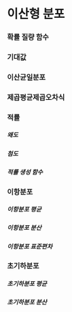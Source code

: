 # 이산형 분포
### 확률 질량 함수
### 기대값
### 이산균일분포
### 제곱평균제곱오차식
### 적률
##### 왜도
##### 첨도
##### 적률 생성 함수

### 이항분포
##### 이항분포 평균
##### 이항분포 분산
##### 이항분포 표준편차

### 초기하분포
##### 초기하분포 평균
##### 초기하분포 분산